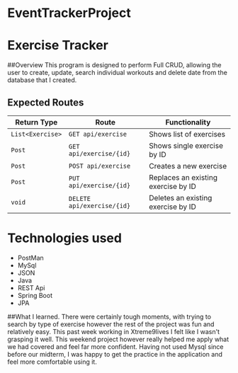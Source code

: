 # EventTrackerProject

# Exercise Tracker

##Overview
This program is designed to perform Full CRUD, allowing the user to create, update, search individual workouts and delete date from the database that I created.

## Expected Routes
| Return Type       | Route                    | Functionality                      |
|-------------------|--------------------------|------------------------------------|
| `List<Exercise>`  |`GET api/exercise`        | Shows list of exercises            |
| `Post`            |`GET api/exercise/{id}`   | Shows single exercise by ID        |
| `Post`            |`POST api/exercise`       | Creates a new exercise             |
| `Post`            |`PUT api/exercise/{id}`   | Replaces an existing exercise by ID|
| `void`            |`DELETE api/exercise/{id}`| Deletes an existing exercise by ID |

# Technologies used
* PostMan
* MySql
* JSON
* Java
* REST Api
* Spring Boot
* JPA


##What I learned.
There were certainly tough moments, with trying to search by type of exercise however the rest of the project was fun and relatively easy. This past week working in Xtreme9lives I felt like I wasn't grasping it well. This weekend project however really helped me apply what we had covered and feel far more confident. Having not used Mysql since before our midterm, I was happy to get the practice in the application and feel more comfortable using it.
